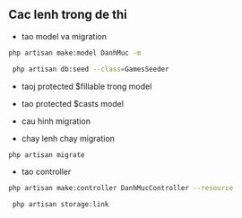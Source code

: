 ## Cac lenh trong de thi

- tao model va migration

```bash
php artisan make:model DanhMuc -m 
```
```bash
 php artisan db:seed --class=GamesSeeder
 ```

- taoj protected $fillable trong model
- tao protected $casts model

- cau hinh migration
- chay lenh chay migration
  
```bash
php artisan migrate
```

- tao controller 
```bash
php artisan make:controller DanhMucController --resource 
```



```bash
 php artisan storage:link
 ```
